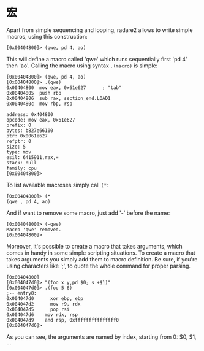 # 宏

Apart from simple sequencing and looping, radare2 allows to write simple macros, using this construction:

```text
[0x00404800]> (qwe, pd 4, ao)
```

This will define a macro called 'qwe' which runs sequentially first 'pd 4' then 'ao'. Calling the macro using syntax `.(macro)` is simple:

```text
[0x00404800]> (qwe, pd 4, ao)
[0x00404800]> .(qwe)
0x00404800  mov eax, 0x61e627      ; "tab"
0x00404805  push rbp
0x00404806  sub rax, section_end.LOAD1
0x0040480c  mov rbp, rsp

address: 0x404800
opcode: mov eax, 0x61e627
prefix: 0
bytes: b827e66100
ptr: 0x0061e627
refptr: 0
size: 5
type: mov
esil: 6415911,rax,=
stack: null
family: cpu
[0x00404800]>
```

To list available macroses simply call `(*`:

```text
[0x00404800]> (*
(qwe , pd 4, ao)
```

And if want to remove some macro, just add '-' before the name:

```text
[0x00404800]> (-qwe)
Macro 'qwe' removed.
[0x00404800]>
```

Moreover, it's possible to create a macro that takes arguments, which comes in handy in some simple scripting situations. To create a macro that takes arguments you simply add them to macro definition. Be sure, if you're using characters like ';', to quote the whole command for proper parsing.

```text
[0x00404800]
[0x004047d0]> "(foo x y,pd $0; s +$1)"
[0x004047d0]> .(foo 5 6)
;-- entry0:
0x004047d0      xor ebp, ebp
0x004047d2      mov r9, rdx
0x004047d5      pop rsi
0x004047d6    mov rdx, rsp
0x004047d9    and rsp, 0xfffffffffffffff0
[0x004047d6]>
```

As you can see, the arguments are named by index, starting from 0: $0, $1, ...

